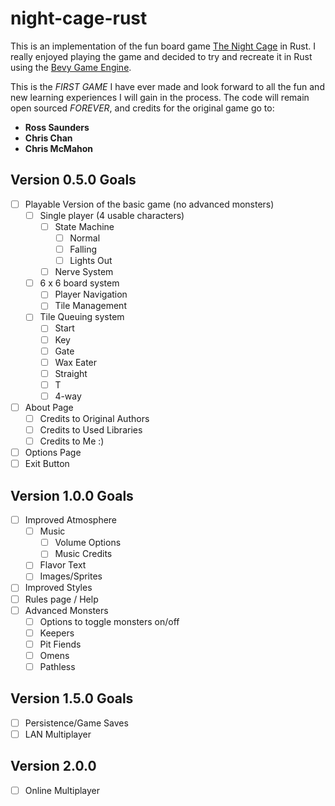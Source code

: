 # night-cage-rust

This is an implementation of the fun board game [The Night Cage](https://www.thenightcage.com/) in Rust. I really 
enjoyed playing the game and decided to try and recreate it in Rust using the [Bevy Game Engine](https://bevyengine.org/).

This is the _FIRST GAME_ I have ever made and look forward to all the fun and new learning experiences I will gain in 
the process. The code will remain open sourced _FOREVER_, and credits for the original game go to:

- **Ross Saunders**
- **Chris Chan**
- **Chris McMahon**

## Version 0.5.0 Goals

- [ ] Playable Version of the basic game (no advanced monsters)
  - [ ] Single player (4 usable characters)
    - [ ] State Machine
      - [ ] Normal
      - [ ] Falling
      - [ ] Lights Out
    - [ ] Nerve System
  - [ ] 6 x 6 board system
    - [ ] Player Navigation
    - [ ] Tile Management
  - [ ] Tile Queuing system
    - [ ] Start
    - [ ] Key
    - [ ] Gate
    - [ ] Wax Eater
    - [ ] Straight
    - [ ] T
    - [ ] 4-way
- [ ] About Page
  - [ ] Credits to Original Authors
  - [ ] Credits to Used Libraries
  - [ ] Credits to Me :)
- [ ] Options Page
- [ ] Exit Button

## Version 1.0.0 Goals

- [ ] Improved Atmosphere
  - [ ] Music
    - [ ] Volume Options
    - [ ] Music Credits
  - [ ] Flavor Text
  - [ ] Images/Sprites
- [ ] Improved Styles
- [ ] Rules page / Help
- [ ] Advanced Monsters
  - [ ] Options to toggle monsters on/off
  - [ ] Keepers
  - [ ] Pit Fiends
  - [ ] Omens
  - [ ] Pathless

## Version 1.5.0 Goals

- [ ] Persistence/Game Saves
- [ ] LAN Multiplayer

## Version 2.0.0 

- [ ] Online Multiplayer
